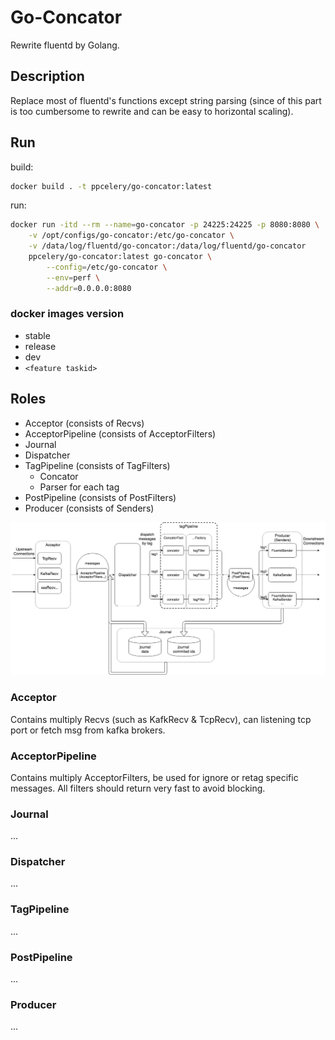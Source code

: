 # Go-Concator

Rewrite fluentd by Golang.


## Description

Replace most of fluentd's functions except string parsing
(since of this part is too cumbersome to rewrite
 and can be easy to horizontal scaling).


 ## Run

build:

```sh
docker build . -t ppcelery/go-concator:latest
```

run:

```sh
docker run -itd --rm --name=go-concator -p 24225:24225 -p 8080:8080 \
    -v /opt/configs/go-concator:/etc/go-concator \
    -v /data/log/fluentd/go-concator:/data/log/fluentd/go-concator
    ppcelery/go-concator:latest go-concator \
        --config=/etc/go-concator \
        --env=perf \
        --addr=0.0.0.0:8080
```


### docker images version

- stable
- release
- dev
- `<feature taskid>`


## Roles

- Acceptor (consists of Recvs)
- AcceptorPipeline (consists of AcceptorFilters)
- Journal
- Dispatcher
- TagPipeline (consists of TagFilters)
    - Concator
    - Parser for each tag
- PostPipeline (consists of PostFilters)
- Producer (consists of Senders)


![architecture](docs/architecture.jpg)


### Acceptor

Contains multiply Recvs (such as KafkRecv & TcpRecv),
can listening tcp port or fetch msg from kafka brokers.


### AcceptorPipeline

Contains multiply AcceptorFilters, be used for ignore or retag specific messages.
All filters should return very fast to avoid blocking.


### Journal

...


### Dispatcher

...


### TagPipeline

...


### PostPipeline

...


### Producer

...


